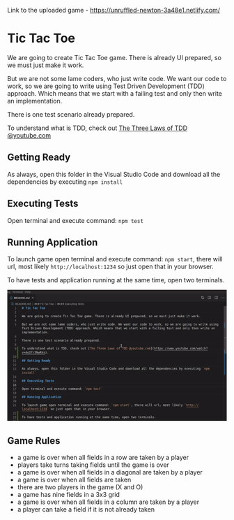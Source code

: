 Link to the uploaded game - https://unruffled-newton-3a48e1.netlify.com/

# Tic Tac Toe

We are going to create Tic Tac Toe game. There is already UI prepared, so we must just make it work.

But we are not some lame coders, who just write code. We want our code to work, so we are going to write using Test Driven Development (TDD) approach. Which means that we start with a failing test and only then write an implementation.

There is one test scenario already prepared.

To understand what is TDD, check out [The Three Laws of TDD @youtube.com](https://www.youtube.com/watch?v=AoIfc5NwRks)

## Getting Ready

As always, open this folder in the Visual Studio Code and download all the dependencies by executing `npm install`

## Executing Tests

Open terminal and execute command: `npm test`

## Running Application

To launch game open terminal and execute command: `npm start`, there will url, most likely `http://localhost:1234` so just open that in your browser.

To have tests and application running at the same time, open two terminals.

!["Two Terminals"](./assets/two-terminals.gif)

## Game Rules

- a game is over when all fields in a row are taken by a player
- players take turns taking fields until the game is over
- a game is over when all fields in a diagonal are taken by a player
- a game is over when all fields are taken
- there are two players in the game (X and O)
- a game has nine fields in a 3x3 grid
- a game is over when all fields in a column are taken by a player
- a player can take a field if it is not already taken
